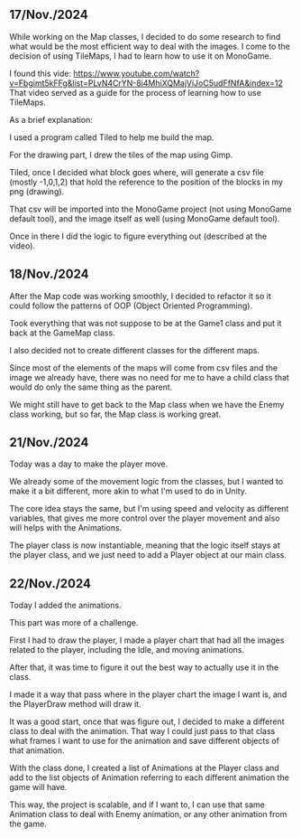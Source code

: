 
## 17/Nov./2024
While working on the Map classes, I decided to do some research to find what would be the most efficient way to deal with the images.
I come to the decision of using TileMaps, I had to learn how to use it on MonoGame.

I found this vide: https://www.youtube.com/watch?v=Fbgimt5kFFg&list=PLvN4CrYN-8i4MhiXQMajViJoC5udFfNfA&index=12
That video served as a guide for the process of learning how to use TileMaps.

As a brief explanation:

I used a program called Tiled to help me build the map. 

For the drawing part, I drew the tiles of the map using Gimp.

Tiled, once I decided what block goes where, will generate a csv file (mostly -1,0,1,2) that hold the reference to the position of the blocks in my png (drawing).

That csv will be imported into the MonoGame project (not using MonoGame default tool), and the image itself as well (using MonoGame default tool).

Once in there I did the logic to figure everything out (described at the video).

## 18/Nov./2024
After the Map code was working smoothly, I decided to refactor it so it could follow the patterns of OOP (Object Oriented Programming).

Took everything that was not suppose to be at the Game1 class and put it back at the GameMap class.

I also decided not to create different classes for the different maps. 

Since most of the elements of the maps will come from csv files and the image we already have, there was no need for me to have a child class that would do only the same thing as the parent.

We might still have to get back to the Map class when we have the Enemy class working, but so far, the Map class is working great.

## 21/Nov./2024
Today was a day to make the player move.

We already some of the movement logic from the classes, but I wanted to make it a bit different, more akin to what I'm used to do in Unity.

The core idea stays the same, but I'm using speed and velocity as different variables, that gives me more control over the player movement and also will helps with the Animations.

The player class is now instantiable, meaning that the logic itself stays at the player class, and we just need to add a Player object at our main class.

## 22/Nov./2024
Today I added the animations.

This part was more of a challenge.

First I had to draw the player, I made a player chart that had all the images related to the player, including the Idle, and moving animations.

After that, it was time to figure it out the best way to actually use it in the class.

I made it a way that pass where in the player chart the image I want is, and the PlayerDraw method will draw it.

It was a good start, once that was figure out, I decided to make a different class to deal with the animation.
That way I could just pass to that class what frames I want to use for the animation and save different objects of that animation.

With the class done, I created a list of Animations at the Player class and add to the list objects of Animation referring to each different animation the game will have.

This way, the project is scalable, and if I want to, I can use that same Animation class to deal with Enemy animation, or any other animation from the game.

